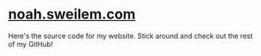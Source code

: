 # [noah.sweilem.com](https://noah.sweilem.com/)

Here's the source code for my website. Stick around and check out the
rest of my GitHub!
